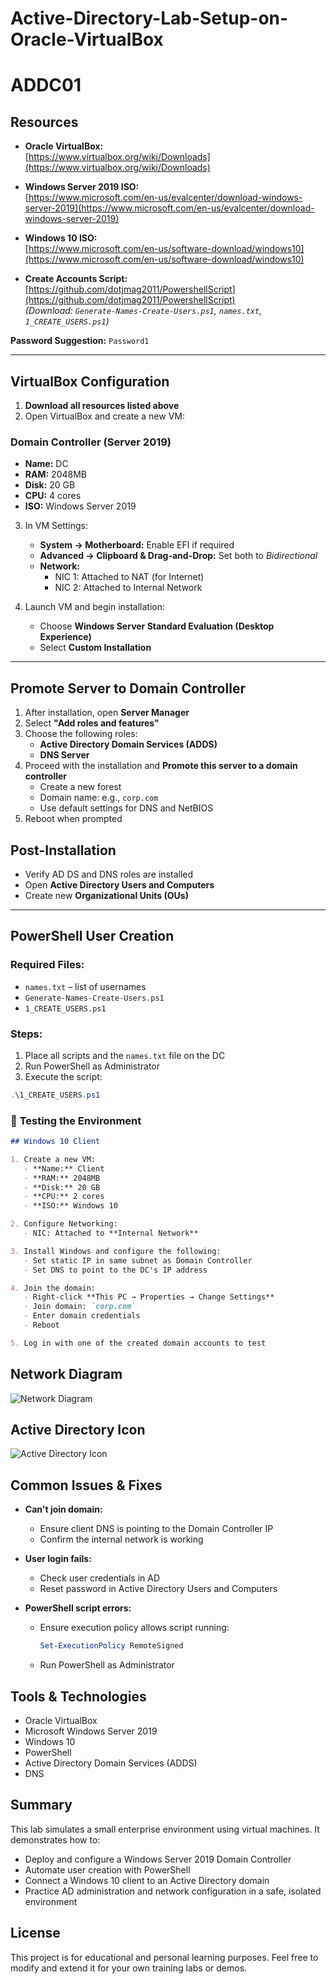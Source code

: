 # Active-Directory-Lab-Setup-on-Oracle-VirtualBox

# ADDC01

## Resources

- **Oracle VirtualBox:**  
  [https://www.virtualbox.org/wiki/Downloads](https://www.virtualbox.org/wiki/Downloads)

- **Windows Server 2019 ISO:**  
  [https://www.microsoft.com/en-us/evalcenter/download-windows-server-2019](https://www.microsoft.com/en-us/evalcenter/download-windows-server-2019)

- **Windows 10 ISO:**  
  [https://www.microsoft.com/en-us/software-download/windows10](https://www.microsoft.com/en-us/software-download/windows10)

- **Create Accounts Script:**  
  [https://github.com/dotjmag2011/PowershellScript](https://github.com/dotjmag2011/PowershellScript)  
  *(Download: `Generate-Names-Create-Users.ps1`, `names.txt`, `1_CREATE_USERS.ps1`)*

**Password Suggestion:** `Password1`

---

## VirtualBox Configuration

1. **Download all resources listed above**
2. Open VirtualBox and create a new VM:

### Domain Controller (Server 2019)
- **Name:** DC
- **RAM:** 2048MB
- **Disk:** 20 GB
- **CPU:** 4 cores
- **ISO:** Windows Server 2019

3. In VM Settings:
   - **System → Motherboard:** Enable EFI if required
   - **Advanced → Clipboard & Drag-and-Drop:** Set both to *Bidirectional*
   - **Network:**
     - NIC 1: Attached to NAT (for Internet)
     - NIC 2: Attached to Internal Network

4. Launch VM and begin installation:
   - Choose **Windows Server Standard Evaluation (Desktop Experience)**
   - Select **Custom Installation**

---

## Promote Server to Domain Controller

1. After installation, open **Server Manager**
2. Select **"Add roles and features"**
3. Choose the following roles:
   - **Active Directory Domain Services (ADDS)**
   - **DNS Server**
4. Proceed with the installation and **Promote this server to a domain controller**
   - Create a new forest
   - Domain name: e.g., `corp.com`
   - Use default settings for DNS and NetBIOS
5. Reboot when prompted

## Post-Installation

- Verify AD DS and DNS roles are installed
- Open **Active Directory Users and Computers**
- Create new **Organizational Units (OUs)**

---

## PowerShell User Creation

### Required Files:
- `names.txt` – list of usernames
- `Generate-Names-Create-Users.ps1`
- `1_CREATE_USERS.ps1`

### Steps:
1. Place all scripts and the `names.txt` file on the DC
2. Run PowerShell as Administrator
3. Execute the script:

```powershell
.\1_CREATE_USERS.ps1
```

### 🧪 **Testing the Environment**

```markdown
## Windows 10 Client

1. Create a new VM:
   - **Name:** Client
   - **RAM:** 2048MB
   - **Disk:** 20 GB
   - **CPU:** 2 cores
   - **ISO:** Windows 10

2. Configure Networking:
   - NIC: Attached to **Internal Network**

3. Install Windows and configure the following:
   - Set static IP in same subnet as Domain Controller
   - Set DNS to point to the DC's IP address

4. Join the domain:
   - Right-click **This PC → Properties → Change Settings**
   - Join domain: `corp.com`
   - Enter domain credentials
   - Reboot

5. Log in with one of the created domain accounts to test
```

## Network Diagram

![Network Diagram](Diagram.png)

## Active Directory Icon

![Active Directory Icon](active-directory-icon-2048x2007-4d62k2nj.png)


## Common Issues & Fixes

- **Can't join domain:**
  - Ensure client DNS is pointing to the Domain Controller IP
  - Confirm the internal network is working

- **User login fails:**
  - Check user credentials in AD
  - Reset password in Active Directory Users and Computers

- **PowerShell script errors:**
  - Ensure execution policy allows script running:
    ```powershell
    Set-ExecutionPolicy RemoteSigned
    ```
  - Run PowerShell as Administrator

## Tools & Technologies

- Oracle VirtualBox
- Microsoft Windows Server 2019
- Windows 10
- PowerShell
- Active Directory Domain Services (ADDS)
- DNS


## Summary

This lab simulates a small enterprise environment using virtual machines. It demonstrates how to:

- Deploy and configure a Windows Server 2019 Domain Controller
- Automate user creation with PowerShell
- Connect a Windows 10 client to an Active Directory domain
- Practice AD administration and network configuration in a safe, isolated environment


## License

This project is for educational and personal learning purposes. Feel free to modify and extend it for your own training labs or demos.



